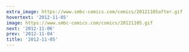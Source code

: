 ```yaml
---
extra_image: https://www.smbc-comics.com/comics/20121105after.gif
hovertext: '2012-11-05'
image: https://www.smbc-comics.com/comics/20121105.gif
next: '2012-11-06'
prev: '2012-11-04'
title: '2012-11-05'
---
```

